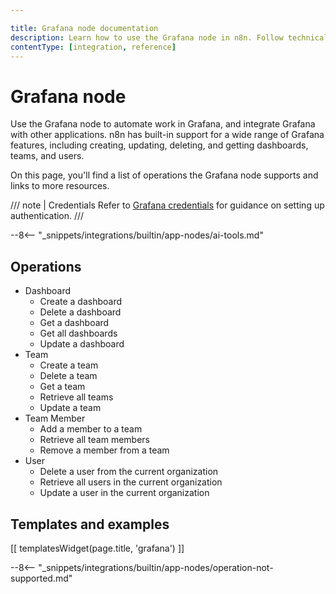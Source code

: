 ```yaml
---

title: Grafana node documentation
description: Learn how to use the Grafana node in n8n. Follow technical documentation to integrate Grafana node into your workflows.
contentType: [integration, reference]
---
```


# Grafana node

Use the Grafana node to automate work in Grafana, and integrate Grafana with other applications. n8n has built-in support for a wide range of Grafana features, including creating, updating, deleting, and getting dashboards, teams, and users.

On this page, you'll find a list of operations the Grafana node supports and links to more resources.

/// note | Credentials
Refer to [Grafana credentials](/integrations/builtin/credentials/grafana.md) for guidance on setting up authentication. 
///

--8<-- "_snippets/integrations/builtin/app-nodes/ai-tools.md"

## Operations

* Dashboard
    * Create a dashboard
    * Delete a dashboard
    * Get a dashboard
    * Get all dashboards
    * Update a dashboard
* Team
    * Create a team
    * Delete a team
    * Get a team
    * Retrieve all teams
    * Update a team
* Team Member
    * Add a member to a team
    * Retrieve all team members
    * Remove a member from a team
* User
    * Delete a user from the current organization
    * Retrieve all users in the current organization
    * Update a user in the current organization

## Templates and examples

<!-- see https://www.notion.so/n8n/Pull-in-templates-for-the-integrations-pages-37c716837b804d30a33b47475f6e3780 -->
[[ templatesWidget(page.title, 'grafana') ]]

--8<-- "_snippets/integrations/builtin/app-nodes/operation-not-supported.md"
